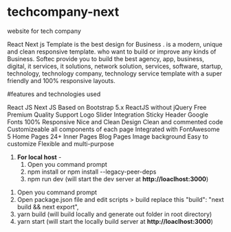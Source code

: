 # techcompany-next
 website for tech company 

React Next js Template is the best design for Business . is a modern, unique and clean responsive template. who want to build or improve any kinds of Business. Softec provide you to build the best agency, app, business, digital, it services, it solutions, network solution, services, software, startup, technology, technology company, technology service template with a super friendly and 100% responsive layouts.


#features and technologies used

React JS
Next JS
Based on Bootstrap 5.x
ReactJS without jQuery
Free Premium Quality Support
Logo Slider Integration
Sticky Header
Google Fonts
100% Responsive
Nice and Clean Design
Clean and commented code
Customizeable all components of each page
Integrated with FontAwesome
5 Home Pages
24+ Inner Pages
Blog Pages
Image background
Easy to customize
Flexible and multi-purpose
<ol class="ordered-list">
                          <li>
                            <strong>For local host</strong> -
                            <ol class="ordered-list">
                              <li>Open you command prompt</li>
                              <li>
                                npm install or npm install --legacy-peer-deps
                              </li>
                              <li>
                                npm run dev (will start the dev server at
                                <strong>http://loaclhost:3000</strong>)
                              </li>
                            </ol>
                            </li></ol>

<ol class="ordered-list">
                              <li>Open you command prompt</li>
                              <li>
                                Open package.json file and edit scripts &gt; build
                                replace this "build": "next build &amp;&amp; next
                                export",
                              </li>
                              <li>
                                yarn build (will build locally and generate out
                                folder in root directory)
                              </li>
                              <li>
                                yarn start (will start the locally build server
                                at <strong>http://loaclhost:3000</strong>)
                              </li>
                            </ol>
